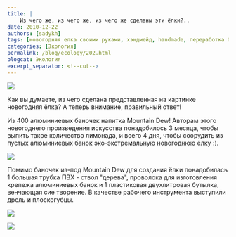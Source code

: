 ```yaml
---
title: |
    Из чего же, из чего же, из чего же сделаны эти ёлки?..
date: 2010-12-22
authors: [sadykh]
tags: [новогодняя елка своими руками, хэндмейд, handmade, переработка бытовых отходов, вторичное использование]
categories: [Экология]
permalink: /blog/ecology/202.html
blogcat: Экология
excerpt_separator: <!--cut-->
---
```



![](http://itw66.ru/uploads/images/00/00/05/2010/12/22/523afa.jpg)

Как вы думаете, из чего сделана представленная на картинке новогодняя ёлка? А теперь внимание, правильный ответ!


<!--cut-->


Из 400 алюминиевых баночек напитка Mountain Dew! Авторам этого новогоднего произведения искусства понадобилось 3 месяца, чтобы выпить такое количество лимонада, и всего 4 дня, чтобы соорудить из пустых алюминиевых банок эко-экстремальную новогоднюю ёлку :).


![](http://itw66.ru/uploads/images/00/00/05/2010/12/22/8baa4f.jpg)


Помимо баночек из-под Mountain Dew для создания ёлки понадобилась 1 большая трубка ПВХ - ствол "дерева", проволока для изготовления крепежа алюминиевых банок и 1 пластиковая двухлитровая бутылка, венчающая сие творение. В качестве рабочего инструмента выступили дрель и плоскогубцы. 


![](http://itw66.ru/uploads/images/00/00/05/2010/12/22/fddf89.jpg)



![](http://itw66.ru/uploads/images/00/00/05/2010/12/22/d58344.jpg)

